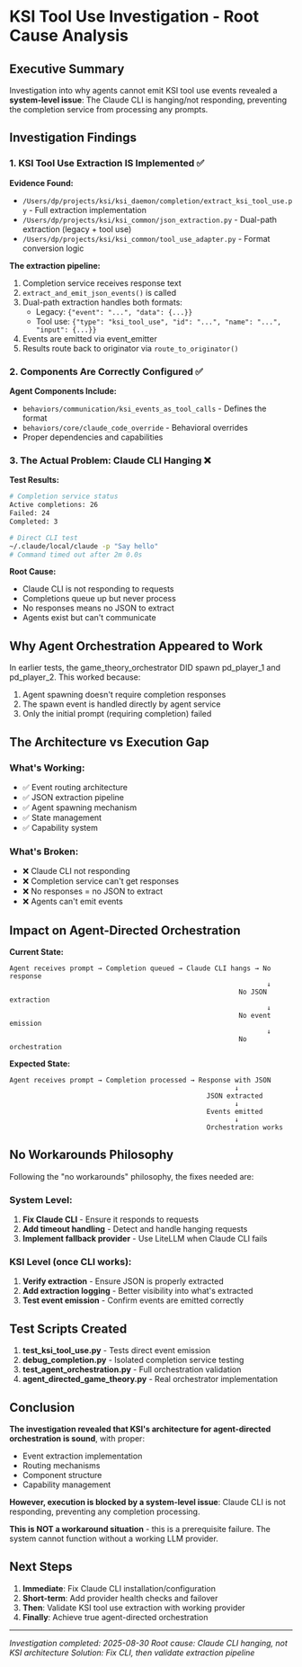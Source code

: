 # KSI Tool Use Investigation - Root Cause Analysis

## Executive Summary

Investigation into why agents cannot emit KSI tool use events revealed a **system-level issue**: The Claude CLI is hanging/not responding, preventing the completion service from processing any prompts.

## Investigation Findings

### 1. KSI Tool Use Extraction IS Implemented ✅

**Evidence Found:**
- `/Users/dp/projects/ksi/ksi_daemon/completion/extract_ksi_tool_use.py` - Full extraction implementation
- `/Users/dp/projects/ksi/ksi_common/json_extraction.py` - Dual-path extraction (legacy + tool use)
- `/Users/dp/projects/ksi/ksi_common/tool_use_adapter.py` - Format conversion logic

**The extraction pipeline:**
1. Completion service receives response text
2. `extract_and_emit_json_events()` is called  
3. Dual-path extraction handles both formats:
   - Legacy: `{"event": "...", "data": {...}}`
   - Tool use: `{"type": "ksi_tool_use", "id": "...", "name": "...", "input": {...}}`
4. Events are emitted via event_emitter
5. Results route back to originator via `route_to_originator()`

### 2. Components Are Correctly Configured ✅

**Agent Components Include:**
- `behaviors/communication/ksi_events_as_tool_calls` - Defines the format
- `behaviors/core/claude_code_override` - Behavioral overrides
- Proper dependencies and capabilities

### 3. The Actual Problem: Claude CLI Hanging ❌

**Test Results:**
```bash
# Completion service status
Active completions: 26
Failed: 24
Completed: 3

# Direct CLI test
~/.claude/local/claude -p "Say hello"
# Command timed out after 2m 0.0s
```

**Root Cause:**
- Claude CLI is not responding to requests
- Completions queue up but never process
- No responses means no JSON to extract
- Agents exist but can't communicate

## Why Agent Orchestration Appeared to Work

In earlier tests, the game_theory_orchestrator DID spawn pd_player_1 and pd_player_2. This worked because:
1. Agent spawning doesn't require completion responses
2. The spawn event is handled directly by agent service
3. Only the initial prompt (requiring completion) failed

## The Architecture vs Execution Gap

### What's Working:
- ✅ Event routing architecture
- ✅ JSON extraction pipeline  
- ✅ Agent spawning mechanism
- ✅ State management
- ✅ Capability system

### What's Broken:
- ❌ Claude CLI not responding
- ❌ Completion service can't get responses
- ❌ No responses = no JSON to extract
- ❌ Agents can't emit events

## Impact on Agent-Directed Orchestration

**Current State:**
```
Agent receives prompt → Completion queued → Claude CLI hangs → No response
                                                                ↓
                                                         No JSON extraction
                                                                ↓
                                                         No event emission
                                                                ↓
                                                         No orchestration
```

**Expected State:**
```
Agent receives prompt → Completion processed → Response with JSON
                                                        ↓
                                                 JSON extracted
                                                        ↓
                                                 Events emitted
                                                        ↓
                                                 Orchestration works
```

## No Workarounds Philosophy

Following the "no workarounds" philosophy, the fixes needed are:

### System Level:
1. **Fix Claude CLI** - Ensure it responds to requests
2. **Add timeout handling** - Detect and handle hanging requests
3. **Implement fallback provider** - Use LiteLLM when Claude CLI fails

### KSI Level (once CLI works):
1. **Verify extraction** - Ensure JSON is properly extracted
2. **Add extraction logging** - Better visibility into what's extracted
3. **Test event emission** - Confirm events are emitted correctly

## Test Scripts Created

1. **test_ksi_tool_use.py** - Tests direct event emission
2. **debug_completion.py** - Isolated completion service testing
3. **test_agent_orchestration.py** - Full orchestration validation
4. **agent_directed_game_theory.py** - Real orchestrator implementation

## Conclusion

**The investigation revealed that KSI's architecture for agent-directed orchestration is sound**, with proper:
- Event extraction implementation
- Routing mechanisms
- Component structure
- Capability management

**However, execution is blocked by a system-level issue**: Claude CLI is not responding, preventing any completion processing.

**This is NOT a workaround situation** - this is a prerequisite failure. The system cannot function without a working LLM provider.

## Next Steps

1. **Immediate**: Fix Claude CLI installation/configuration
2. **Short-term**: Add provider health checks and failover
3. **Then**: Validate KSI tool use extraction with working provider
4. **Finally**: Achieve true agent-directed orchestration

---

*Investigation completed: 2025-08-30*
*Root cause: Claude CLI hanging, not KSI architecture*
*Solution: Fix CLI, then validate extraction pipeline*